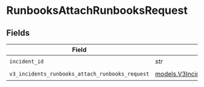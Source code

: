 # RunbooksAttachRunbooksRequest


## Fields

| Field                                                                                                    | Type                                                                                                     | Required                                                                                                 | Description                                                                                              |
| -------------------------------------------------------------------------------------------------------- | -------------------------------------------------------------------------------------------------------- | -------------------------------------------------------------------------------------------------------- | -------------------------------------------------------------------------------------------------------- |
| `incident_id`                                                                                            | *str*                                                                                                    | :heavy_check_mark:                                                                                       | N/A                                                                                                      |
| `v3_incidents_runbooks_attach_runbooks_request`                                                          | [models.V3IncidentsRunbooksAttachRunbooksRequest](../models/v3incidentsrunbooksattachrunbooksrequest.md) | :heavy_check_mark:                                                                                       | N/A                                                                                                      |